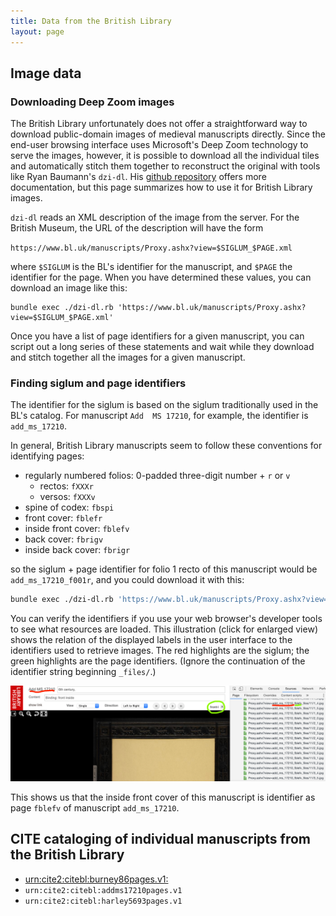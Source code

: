 ```yaml
---
title: Data from the British Library
layout: page
---
```


## Image data

### Downloading Deep Zoom  images

The British Library unfortunately does not offer a straightforward way to  download public-domain images of medieval manuscripts directly. Since the end-user browsing interface uses Microsoft's Deep Zoom technology to serve the images, however, it is possible to download all the individual tiles and automatically stitch them together to reconstruct the original with tools like Ryan Baumann's `dzi-dl`.  His [github repository](https://github.com/ryanfb/dzi-dl) offers more documentation, but this page summarizes how to use it for British Library images.


`dzi-dl` reads an XML description of the image from the server.  For the British Museum, the URL of the description will have the form

`https://www.bl.uk/manuscripts/Proxy.ashx?view=$SIGLUM_$PAGE.xml`

where `$SIGLUM` is the BL's identifier for the manuscript, and `$PAGE` the identifier for the page.  When you have determined these values, you can download an image like this:


```
bundle exec ./dzi-dl.rb 'https://www.bl.uk/manuscripts/Proxy.ashx?view=$SIGLUM_$PAGE.xml'
```

Once you have a list of page identifiers for a given manuscript, you can script out a long series of these statements and wait while they download and stitch together all the images for a given manuscript.


### Finding siglum and page identifiers

The identifier for the siglum is based on the siglum traditionally used in the BL's catalog. For manuscript `Add  MS 17210`, for example, the identifier is `add_ms_17210`.

In general, British Library manuscripts seem to follow these conventions for identifying pages:

- regularly numbered folios: 0-padded three-digit number + `r` or `v`
    - rectos:  `fXXXr`
    - versos: `fXXXv`
- spine of codex:  `fbspi`
- front cover: `fblefr`
- inside front cover: `fblefv`
- back cover: `fbrigv`
- inside back cover: `fbrigr`

so the siglum + page identifier for folio 1 recto of this manuscript would be `add_ms_17210_f001r`, and you could download it with this:


```sh
bundle exec ./dzi-dl.rb 'https://www.bl.uk/manuscripts/Proxy.ashx?view=add_ms_17210_f001r.xml'
```

You can verify the identifiers if you use your web browser's developer tools to see what resources are loaded.  This illustration (click for enlarged view) shows the relation of the displayed labels in the user interface to the identifiers used to retrieve images.  The red highlights are the siglum; the green highlights are the page identifiers.  (Ignore the continuation of the identifier string beginning `_files/`.)

[![screenie](./imgs/BL-file-names.png)](./imgs/BL-file-names.png)


This shows us that the inside front cover of this manuscript is identifier as page `fblefv` of manuscript `add_ms_17210`.




## CITE cataloging of individual manuscripts from the British Library


- [urn:cite2:citebl:burney86pages.v1:](./burney86pages/v1/)
- `urn:cite2:citebl:addms17210pages.v1`
- `urn:cite2:citebl:harley5693pages.v1`
